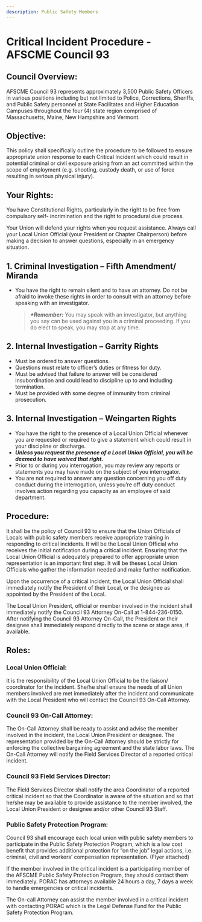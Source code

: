 ```yaml
---
description: Public Safety Members
---
```


# Critical Incident Procedure - AFSCME Council 93

## Council Overview:

AFSCME Council 93 represents approximately 3,500 Public Safety Officers in various positions including but not limited to Police, Corrections, Sheriffs, and Public Safety personnel at State Facilitates and Higher Education Campuses throughout the four \(4\) state region comprised of Massachusetts, Maine, New Hampshire and Vermont.

## Objective:

This policy shall specifically outline the procedure to be followed to ensure appropriate union response to each Critical Incident which could result in potential criminal or civil exposure arising from an act committed within the scope of employment \(e.g. shooting, custody death, or use of force resulting in serious physical injury\).

## Your Rights:

You have Constitutional Rights, particularly in the right to be free from compulsory self- incrimination and the right to procedural due process.

Your Union will defend your rights when you request assistance. Always call your Local Union Official \(your President or Chapter Chairperson\) before making a decision to answer questions, especially in an emergency situation.

## 1. Criminal Investigation – Fifth Amendment/ Miranda

* You have the right to remain silent and to have an attorney. Do not be afraid to invoke these rights in order to consult with an attorney before speaking with an investigator.  


  > _**\*Remember:**_ You may speak with an investigator, but anything you say can be used against you in a criminal proceeding. If you do elect to speak, you may stop at any time.

## 2. Internal Investigation – Garrity Rights

* Must be ordered to answer questions.
* Questions must relate to officer’s duties or fitness for duty.
* Must be advised that failure to answer will be considered insubordination and could lead to discipline up to and including termination.
* Must be provided with some degree of immunity from criminal prosecution.

## 3. Internal Investigation – Weingarten Rights

* You have the right to the presence of a Local Union Official whenever you are requested or required to give a statement which could result in your discipline or discharge.
* _**Unless you request the presence of a Local Union Official, you will be deemed to have waived that right.**_
* Prior to or during you interrogation, you may review any reports or statements you may have made on the subject of you interrogator.
* You are not required to answer any question concerning you off duty conduct during the interrogation, unless you’re off duty conduct involves action regarding you capacity as an employee of said department.

## Procedure:

It shall be the policy of Council 93 to ensure that the Union Officials of Locals with public safety members receive appropriate training in responding to critical incidents. It will be the Local Union Official who receives the initial notification during a critical incident. Ensuring that the Local Union Official is adequately prepared to offer appropriate union representation is an important first step. It will be theses Local Union Officials who gather the information needed and make further notification.

Upon the occurrence of a critical incident, the Local Union Official shall immediately notify the President of their Local, or the designee as appointed by the President of the Local.

The Local Union President, official or member involved in the incident shall immediately notify the Council 93 Attorney On-Call at 1-844-236-0150. After notifying the Council 93 Attorney On-Call, the President or their designee shall immediately respond directly to the scene or stage area, if available.

## Roles:

### **Local Union Official:** 

It is the responsibility of the Local Union Official to be the liaison/ coordinator for the incident. She/he shall ensure the needs of all Union members involved are met immediately after the incident and communicate with the Local President who will contact the Council 93 On-Call Attorney.

### Council 93 On-Call Attorney: 

The On-Call Attorney shall be ready to assist and advise the member involved in the incident, the Local Union President or designee. The representation provided by the On-Call Attorney should be strictly for enforcing the collective bargaining agreement and the state labor laws. The On-Call Attorney will notify the Field Services Director of a reported critical incident.

### Council 93 Field Services Director:

 The Field Services Director shall notify the area Coordinator of a reported critical incident so that the Coordinator is aware of the situation and so that he/she may be available to provide assistance to the member involved, the Local Union President or designee and/or other Council 93 Staff.

### Public Safety Protection Program: 

Council 93 shall encourage each local union with public safety members to participate in the Public Safety Protection Program, which is a low cost benefit that provides additional protection for “on the job” legal actions, i.e. criminal, civil and workers’ compensation representation. \(Flyer attached\)

If the member involved in the critical incident is a participating member of the AFSCME Public Safety Protection Program, they should contact them immediately. PORAC has attorneys available 24 hours a day, 7 days a week to handle emergencies or critical incidents.

The On-call Attorney can assist the member involved in a critical incident with contacting PORAC which is the Legal Defense Fund for the Public Safety Protection Program.

